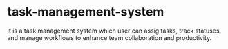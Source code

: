 # task-management-system
It is a task management system which user can assig tasks, track statuses, and manage workflows to enhance team collaboration and productivity.
